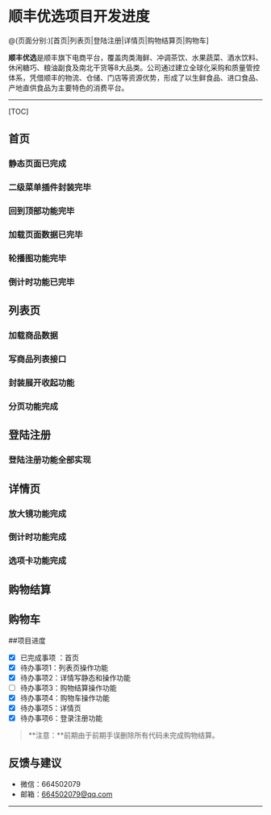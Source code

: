 # 顺丰优选项目开发进度

@(页面分别:)[首页|列表页|登陆注册|详情页|购物结算页|购物车]

**顺丰优选**是顺丰旗下电商平台，覆盖肉类海鲜、冲调茶饮、水果蔬菜、酒水饮料、休闲糖巧、粮油副食及南北干货等8大品类。公司通过建立全球化采购和质量管控体系，凭借顺丰的物流、仓储、门店等资源优势，形成了以生鲜食品、进口食品、产地直供食品为主要特色的消费平台。

-------------------

[TOC]

## 首页
### 静态页面已完成
### 二级菜单插件封装完毕
### 回到顶部功能完毕
### 加载页面数据已完毕
### 轮播图功能完毕
### 倒计时功能已完毕
## 列表页
### 加载商品数据
### 写商品列表接口
### 封装展开收起功能
### 分页功能完成
## 登陆注册
### 登陆注册功能全部实现
## 详情页
### 放大镜功能完成
### 倒计时功能完成
### 选项卡功能完成
## 购物结算
## 购物车

##项目进度


- [x] 已完成事项  ：首页
- [x] 待办事项1：列表页操作功能
- [x] 待办事项2：详情写静态和操作功能
- [ ] 待办事项3：购物结算操作功能
- [x] 待办事项4：购物车操作功能
- [x] 待办事项5：详情页
- [x] 待办事项6：登录注册功能

> **注意：**前期由于前期手误删除所有代码未完成购物结算。



## 反馈与建议
- 微信：664502079
- 邮箱：664502079@qq.com

---------

